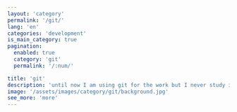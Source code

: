 ```yaml
---
layout: 'category'
permalink: '/git/'
lang: 'en'
categories: 'development'
is_main_category: true
pagination:
  enabled: true
  category: 'git'
  permalink: '/:num/'

title: 'git'
description: 'until now I am using git for the work but I never study it. from now, I will study and write how to use it.'
image: '/assets/images/category/git/background.jpg'
see_more: 'more'
---
```

